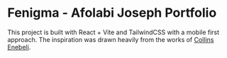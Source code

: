 # Fenigma - Afolabi Joseph Portfolio

This project is built with React + Vite and TailwindCSS with a mobile first approach. The inspiration was drawn heavily from the works of [Collins Enebeli](kadet.dev).
